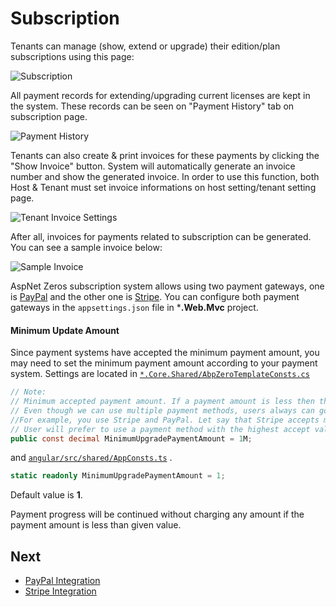 # Subscription

Tenants can manage (show, extend or upgrade) their edition/plan subscriptions using this page:

<img src="images/subscription-1.png" alt="Subscription" class="img-thumbnail" />

All payment records for extending/upgrading current licenses are kept in the system. These records can be seen on "Payment History" tab on subscription page.

<img src="images/subscription-payment-history-core.png" alt="Payment History" class="img-thumbnail" />

Tenants can also create & print invoices for these payments by clicking the "Show Invoice" button. System will automatically generate an invoice number and show the generated invoice. In order to use this function, both Host & Tenant must set invoice informations on host setting/tenant setting page.

<img src="images/host-settings-invoice.png" alt="Tenant Invoice Settings" class="img-thumbnail" />

After all, invoices for payments related to subscription can be generated. You can see a sample invoice below:

<img src="images/sample-invoice-core.png" alt="Sample Invoice" class="img-thumbnail" />

AspNet Zeros subscription system allows using two payment gateways, one is [PayPal](https://www.paypal.com) and the other one is [Stripe](https://stripe.com/). You can configure both payment gateways in the `appsettings.json` file in ***.Web.Mvc** project.

#### Minimum Update Amount

Since payment systems have accepted the minimum payment amount, you may need to set the minimum payment amount according to your payment system. Settings are located in [`*.Core.Shared/AbpZeroTemplateConsts.cs`](https://github.com/aspnetzero/aspnet-zero-core/blob/dev/aspnet-core/src/MyCompanyName.AbpZeroTemplate.Core.Shared/AbpZeroTemplateConsts.cs#L24)

```csharp
// Note:
// Minimum accepted payment amount. If a payment amount is less then that minimum value payment progress will continue without charging payment
// Even though we can use multiple payment methods, users always can go and use the highest accepted payment amount.
//For example, you use Stripe and PayPal. Let say that Stripe accepts min 5$ and PayPal accepts min 3$. If your payment amount is 4$.
// User will prefer to use a payment method with the highest accept value which is a Stripe in this case.
public const decimal MinimumUpgradePaymentAmount = 1M;
```

 and [`angular/src/shared/AppConsts.ts`](https://github.com/aspnetzero/aspnet-zero-core/blob/dev/angular/src/shared/AppConsts.ts#L31) . 

```typescript
static readonly MinimumUpgradePaymentAmount = 1;
```

Default value is **1**. 

Payment progress will be continued without charging any amount if the payment amount is less than given value.

## Next

- [PayPal Integration](Features-Mvc-Core-Subscription-PayPal)
- [Stripe Integration](Features-Mvc-Core-Subscription-Stripe)